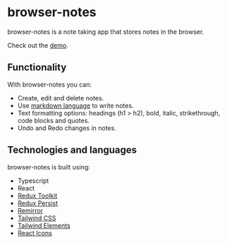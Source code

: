 # browser-notes

browser-notes is a note taking app that stores notes in the browser.

Check out the [demo](https://browser-notes.vercel.app/).

## Functionality

With browser-notes you can:

- Create, edit and delete notes.
- Use [markdown language](https://www.markdownguide.org/) to write notes.
- Text formatting options: headings (h1 > h2), bold, italic, strikethrough, code blocks and quotes.
- Undo and Redo changes in notes.

## Technologies and languages

browser-notes is built using:

- Typescript
- React
- [Redux Toolkit](https://redux-toolkit.js.org/)
- [Redux Persist](https://www.npmjs.com/package/redux-persist)
- [Remirror](https://remirror.io/)
- [Tailwind CSS](https://tailwindcss.com/)
- [Tailwind Elements](https://tailwind-elements.com/)
- [React Icons](https://react-icons.github.io/)
